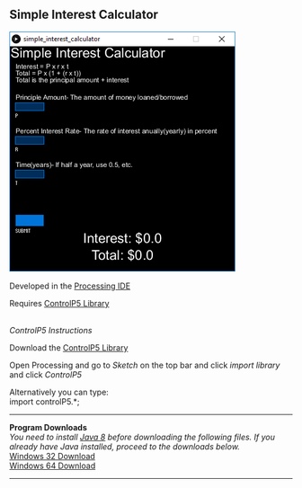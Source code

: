 ## Simple Interest Calculator

<img src = "https://github.com/khang-chung/khang-chung.github.io/blob/master/images/simple%20interest%20calculator%20image.png?raw=true">

Developed in the <a href ="https://processing.org/"> Processing IDE </a>

Requires <a href = "http://www.sojamo.de/libraries/controlP5/"> ControlP5 Library</a>
<br><br>

*ControlP5 Instructions*

Download the <a href = "http://www.sojamo.de/libraries/controlP5/"> ControlP5 Library</a>

Open Processing and go to *Sketch* on the top bar and click *import library* and click *ControlP5*

Alternatively you can type: 
<br>
import controlP5.*;

---

**Program Downloads**
<br>
*You need to install <a href = "https://www.oracle.com/technetwork/java/javase/downloads/jdk8-downloads-2133151.html">Java 8</a> before downloading the following files. If you already have Java installed, proceed to the downloads below.*
<br>
<a href = "https://github.com/khang-chung/khang-chung.github.io/blob/master/downloads/application.windows32.zip?raw=true"> Windows 32 Download</a>
<br>
<a href = "https://github.com/khang-chung/khang-chung.github.io/blob/master/downloads/application.windows64.zip?raw=true"> Windows 64 Download</a>

---
